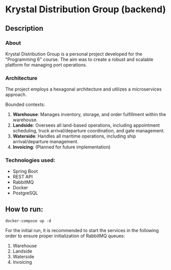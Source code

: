 # Krystal Distribution Group (backend)

## Description

### About
Krystal Distribution Group is a personal project developed for the "Programming 6" course. 
The aim was to create a robust and scalable platform for managing port operations. 

### Architecture
The project employs a hexagonal architecture and utilizes a microservices approach.

Bounded contexts:
1. **Warehouse**: Manages inventory, storage, and order fulfillment within the warehouse.
2. **Landside**: Oversees all land-based operations, including appointment scheduling, truck arrival/departure coordination, and gate management.
3. **Waterside**: Handles all maritime operations, including ship arrival/departure management.
4. **Invoicing**: (Planned for future implementation)

### Technologies used:
* Spring Boot
* REST API
* RabbitMQ
* Docker
* PostgreSQL

## How to run:
```shell
docker-compose up -d
```

For the initial run, it is recommended to start the services in the following order to ensure proper initialization of RabbitMQ queues:
1. Warehouse
2. Landside
3. Waterside
4. Invoicing